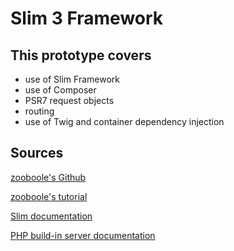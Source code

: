 
# Slim 3 Framework

## This prototype covers

* use of Slim Framework
* use of Composer
* PSR7 request objects
* routing
* use of Twig and container dependency injection

## Sources

[zooboole's Github](https://github.com/zooboole/Slim3-First-Application)

[zooboole's tutorial](https://phpocean.com/tutorials/back-end/workouts-with-slim-3-part-3-routing/44)

[Slim documentation](http://www.slimframework.com/docs/v3/concepts/di.html)

[PHP build-in server documentation](http://php.net/manual/fr/features.commandline.webserver.php)
